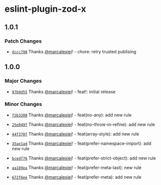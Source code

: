 # eslint-plugin-zod-x

## 1.0.1

### Patch Changes

- [`dccc798`](https://github.com/marcalexiei/eslint-plugin-zod-x/commit/dccc798bffad3300e1da7de4f48d73afa7696e22) Thanks [@marcalexiei](https://github.com/marcalexiei)! - chore: retry trusted publising

## 1.0.0

### Major Changes

- [`97b9d55`](https://github.com/marcalexiei/eslint-plugin-zod-x/commit/97b9d55ad27fea0d2e4e90653bacee4f38d1ddfd) Thanks [@marcalexiei](https://github.com/marcalexiei)! - feat!: initial release

### Minor Changes

- [`f2b3200`](https://github.com/marcalexiei/eslint-plugin-zod-x/commit/f2b3200344bbf673fb432fa991a0d6b48263f74a) Thanks [@marcalexiei](https://github.com/marcalexiei)! - feat(no-any): add new rule

- [`25e049f`](https://github.com/marcalexiei/eslint-plugin-zod-x/commit/25e049fbcbb090c6b42e9bf43687a88ec2c05eb1) Thanks [@marcalexiei](https://github.com/marcalexiei)! - feat(no-throw-in-refine): add new rule

- [`44f370f`](https://github.com/marcalexiei/eslint-plugin-zod-x/commit/44f370f4d9c7594c33ff19d48991072c3b1ed2fb) Thanks [@marcalexiei](https://github.com/marcalexiei)! - feat(array-style): add new rule

- [`35ae1ad`](https://github.com/marcalexiei/eslint-plugin-zod-x/commit/35ae1ad6e9a8c2438afc17a6584bacd01334f5c7) Thanks [@marcalexiei](https://github.com/marcalexiei)! - feat(prefer-namespace-import): add new rule

- [`bcedf76`](https://github.com/marcalexiei/eslint-plugin-zod-x/commit/bcedf76533b3efc2c1a20db7c50354f5f8ae262a) Thanks [@marcalexiei](https://github.com/marcalexiei)! - feat(prefer-strict-object): add new rule

- [`aa189ea`](https://github.com/marcalexiei/eslint-plugin-zod-x/commit/aa189ea5f6a1da8f2cb79853842a2c5db60ce961) Thanks [@marcalexiei](https://github.com/marcalexiei)! - feat(prefer-meta-last): new rule

- [`672f6ee`](https://github.com/marcalexiei/eslint-plugin-zod-x/commit/672f6ee368ad3dd9a762b68542a43f705dadf6bc) Thanks [@marcalexiei](https://github.com/marcalexiei)! - feat(prefer-meta): add new rule
